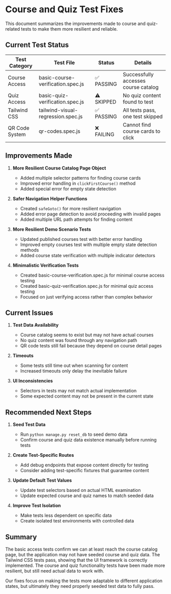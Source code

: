# Course and Quiz Test Fixes

This document summarizes the improvements made to course and quiz-related tests to make them more resilient and reliable.

## Current Test Status

| Test Category | Test File | Status | Details |
|---------------|-----------|--------|---------|
| Course Access | basic-course-verification.spec.js | ✅ PASSING | Successfully accesses course catalog |
| Quiz Access | basic-quiz-verification.spec.js | ⚠️ SKIPPED | No quiz content found to test |
| Tailwind CSS | tailwind-visual-regression.spec.js | ✅ PASSING | All tests pass, one test skipped |
| QR Code System | qr-codes.spec.js | ❌ FAILING | Cannot find course cards to click |

## Improvements Made

1. **More Resilient Course Catalog Page Object**
   - Added multiple selector patterns for finding course cards
   - Improved error handling in `clickFirstCourse()` method
   - Added special error for empty state detection

2. **Safer Navigation Helper Functions**
   - Created `safeGoto()` for more resilient navigation
   - Added error page detection to avoid proceeding with invalid pages
   - Added multiple URL path attempts for finding content

3. **More Resilient Demo Scenario Tests**
   - Updated published courses test with better error handling
   - Improved empty courses test with multiple empty state detection methods
   - Added course state verification with multiple indicator detectors

4. **Minimalistic Verification Tests**
   - Created basic-course-verification.spec.js for minimal course access testing
   - Created basic-quiz-verification.spec.js for minimal quiz access testing
   - Focused on just verifying access rather than complex behavior

## Current Issues

1. **Test Data Availability**
   - Course catalog seems to exist but may not have actual courses
   - No quiz content was found through any navigation path
   - QR code tests still fail because they depend on course detail pages

2. **Timeouts**
   - Some tests still time out when scanning for content
   - Increased timeouts only delay the inevitable failure

3. **UI Inconsistencies**
   - Selectors in tests may not match actual implementation
   - Some expected content may not be present in the current state

## Recommended Next Steps

1. **Seed Test Data**
   - Run `python manage.py reset_db` to seed demo data
   - Confirm course and quiz data existence manually before running tests

2. **Create Test-Specific Routes**
   - Add debug endpoints that expose content directly for testing
   - Consider adding test-specific fixtures that guarantee content

3. **Update Default Test Values**
   - Update test selectors based on actual HTML examination
   - Update expected course and quiz names to match seeded data

4. **Improve Test Isolation**
   - Make tests less dependent on specific data
   - Create isolated test environments with controlled data

## Summary

The basic access tests confirm we can at least reach the course catalog page, but the application may not have seeded course and quiz data. The Tailwind CSS tests pass, showing that the UI framework is correctly implemented. The course and quiz functionality tests have been made more resilient, but still need actual data to work with.

Our fixes focus on making the tests more adaptable to different application states, but ultimately they need properly seeded test data to fully pass.